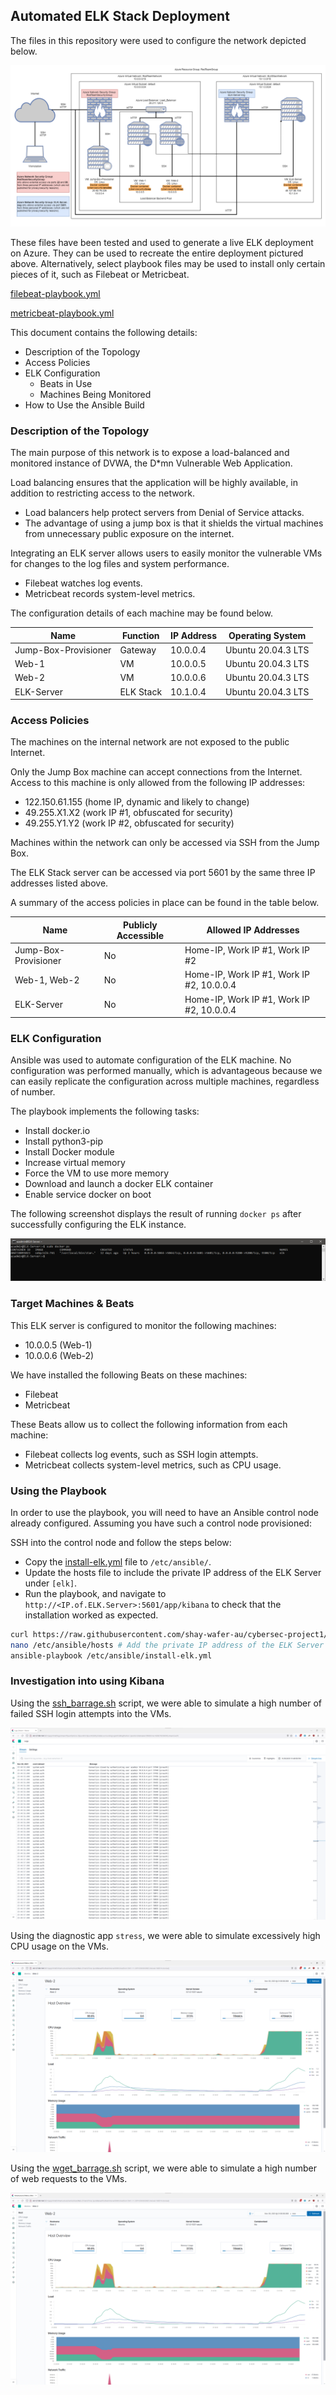 ## Automated ELK Stack Deployment

The files in this repository were used to configure the network depicted below.

![alt text](Images/azure_network_diagram_v2.png "Network diagram of Azure virtual environment.")

These files have been tested and used to generate a live ELK deployment on Azure. They can be used to recreate the entire deployment pictured above. Alternatively, select playbook files may be used to install only certain pieces of it, such as Filebeat or Metricbeat.

[filebeat-playbook.yml](Ansible/roles/filebeat-playbook.yml)

[metricbeat-playbook.yml](Ansible/roles/metricbeat-playbook.yml)

This document contains the following details:
- Description of the Topology
- Access Policies
- ELK Configuration
  - Beats in Use
  - Machines Being Monitored
- How to Use the Ansible Build


### Description of the Topology

The main purpose of this network is to expose a load-balanced and monitored instance of DVWA, the D*mn Vulnerable Web Application.

Load balancing ensures that the application will be highly available, in addition to restricting access to the network.
- Load balancers help protect servers from Denial of Service attacks.
- The advantage of using a jump box is that it shields the virtual machines from unnecessary public exposure on the internet.

Integrating an ELK server allows users to easily monitor the vulnerable VMs for changes to the log files and system performance.
- Filebeat watches log events.
- Metricbeat records system-level metrics.

The configuration details of each machine may be found below.

| Name                 | Function  | IP Address | Operating System   |
|----------------------|-----------|------------|--------------------|
| Jump-Box-Provisioner | Gateway   | 10.0.0.4   | Ubuntu 20.04.3 LTS |
| Web-1                | VM        | 10.0.0.5   | Ubuntu 20.04.3 LTS |
| Web-2                | VM        | 10.0.0.6   | Ubuntu 20.04.3 LTS |
| ELK-Server           | ELK Stack | 10.1.0.4   | Ubuntu 20.04.3 LTS |


### Access Policies

The machines on the internal network are not exposed to the public Internet. 

Only the Jump Box machine can accept connections from the Internet. Access to this machine is only allowed from the following IP addresses:
- 122.150.61.155 (home IP, dynamic and likely to change)
- 49.255.X1.X2 (work IP #1, obfuscated for security)
- 49.255.Y1.Y2 (work IP #2, obfuscated for security)

Machines within the network can only be accessed via SSH from the Jump Box.

The ELK Stack server can be accessed via port 5601 by the same three IP addresses listed above.

A summary of the access policies in place can be found in the table below.

| Name                 | Publicly Accessible | Allowed IP Addresses                      |
|----------------------|---------------------|-------------------------------------------|
| Jump-Box-Provisioner | No                  | Home-IP, Work IP #1, Work IP #2           |
| Web-1, Web-2         | No                  | Home-IP, Work IP #1, Work IP #2, 10.0.0.4 |
| ELK-Server           | No                  | Home-IP, Work IP #1, Work IP #2, 10.0.0.4 |


### ELK Configuration

Ansible was used to automate configuration of the ELK machine. No configuration was performed manually, which is advantageous because we can easily replicate the configuration across multiple machines, regardless of number.

The playbook implements the following tasks:
- Install docker.io
- Install python3-pip
- Install Docker module
- Increase virtual memory
- Force the VM to use more memory
- Download and launch a docker ELK container
- Enable service docker on boot

The following screenshot displays the result of running `docker ps` after successfully configuring the ELK instance.

![alt text](Images/docker_ps_elk.png "Output of running 'docker ps' on the ELK Server.")


### Target Machines & Beats

This ELK server is configured to monitor the following machines:
- 10.0.0.5 (Web-1)
- 10.0.0.6 (Web-2)

We have installed the following Beats on these machines:
- Filebeat
- Metricbeat

These Beats allow us to collect the following information from each machine:
- Filebeat collects log events, such as SSH login attempts.
- Metricbeat collects system-level metrics, such as CPU usage.


### Using the Playbook

In order to use the playbook, you will need to have an Ansible control node already configured. Assuming you have such a control node provisioned: 

SSH into the control node and follow the steps below:
- Copy the [install-elk.yml](Ansible/install-elk.yml) file to `/etc/ansible/`.
- Update the hosts file to include the private IP address of the ELK Server under `[elk]`.
- Run the playbook, and navigate to `http://<IP.of.ELK.Server>:5601/app/kibana` to check that the installation worked as expected.

```bash
curl https://raw.githubusercontent.com/shay-wafer-au/cybersec-project1/main/Ansible/install-elk.yml > /etc/ansible/install-elk.yml
nano /etc/ansible/hosts # Add the private IP address of the ELK Server under [elk]
ansible-playbook /etc/ansible/install-elk.yml
```


### Investigation into using Kibana

Using the [ssh_barrage.sh](Linux/ssh_barrage.sh) script, we were able to simulate a high number of failed SSH login attempts into the VMs.

![alt text](Images/ssh_barrage.png "Simulation of high number of failed SSH login attempts.")

Using the diagnostic app `stress`, we were able to simulate excessively high CPU usage on the VMs.

![alt text](Images/cpu_usage.png "Simulation of excessively high CPU usage on the VMs.")

Using the [wget_barrage.sh](Linux/wget_barrage.sh) script, we were able to simulate a high number of web requests to the VMs.

![alt text](Images/cpu_usage.png "Simulation of excessively high CPU usage on the VMs.")

